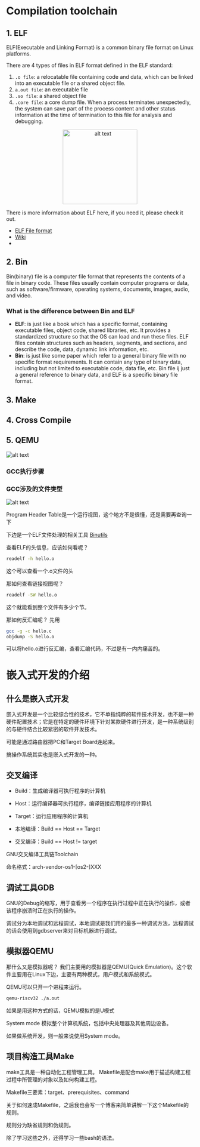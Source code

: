 # Compilation toolchain
## 1. ELF
ELF(Executable and Linking Format) is a common binary file format on Linux platforms.

There are 4 types of files in ELF format defined in the ELF standard:
1. `.o file`: a relocatable file containing code and data, which can be linked into an executable file or a shared object file.
2. `a.out file`: an executable file
3. `.so file`: a shared object file
4. `.core file`: a core dump file. When a process terminates unexpectedly, the system can save part of the process content and other status information at the time of termination to this file for analysis and debugging. 

<p align="center">
  <img src="./image/image2_1.png" alt="alt text" width="200" />
</p>



There is more information about ELF here, if you need it, please check it out.
- [ELF File format](https://xinqiu.gitbooks.io/linux-inside-zh/content/Theory/linux-theory-2.html)
- [Wiki](https://en.wikipedia.org/wiki/Executable_and_Linkable_Format)
- 


## 2. Bin
Bin(binary) file is a computer file format that represents the contents of a file in binary code. These files usually contain computer programs or data, such as software/firmware, operating systems, documents, images, audio, and video.


### **What is the difference between Bin and ELF**
- **ELF**: is just like a book which has a specific format, containing executable files, object code, shared libraries, etc. It provides a standardized structure so that the OS can load and run these files. ELF files contain structures such as headers, segments, and sections, and describe the code, data, dynamic link information, etc. 
- **Bin**: is just like some paper which refer to a general binary file with no specific format requirements. It can contain any type of binary data, including but not limited to executable code, data file, etc. Bin file ij just a general reference to binary data, and ELF is a specific binary file format. 

## 3. Make




## 4. Cross Compile




## 5. QEMU












![alt text](image/image1.png)


### GCC执行步骤


### GCC涉及的文件类型



![alt text](image/image2.png)

Program Header Table是一个运行视图，这个地方不是很懂，还是需要再查询一下


下边是一个ELF文件处理的相关工具
[Binutils](https://www.gnu.org/software/binutils)


查看ELF的头信息，应该如何看呢？
```bash
readelf -h hello.o
```

这个可以查看一个.o文件的头

那如何查看链接视图呢？
```bash
readelf -SW hello.o
```
这个就能看到整个文件有多少个节。


那如何反汇编呢？
先用
```bash
gcc -g -c hello.c 
objdump -S hello.o
```
可以将hello.o进行反汇编，查看汇编代码，不过是有一内内痛苦的。



# 嵌入式开发的介绍
## 什么是嵌入式开发
嵌入式开发是一个比较综合性的技术，它不单指纯粹的软件技术开发，也不是一种硬件配置技术；它是在特定的硬件环境下针对某款硬件进行开发，是一种系统级别的与硬件结合比较紧密的软件开发技术。

可能是通过路由器把PC和Target Board连起来。

搞操作系统其实也是嵌入式开发的一种。


## 交叉编译
- Build：生成编译器可执行程序的计算机
- Host：运行编译器可执行程序，编译链接应用程序的计算机
- Target：运行应用程序的计算机


- 本地编译：Build == Host == Target
- 交叉编译：Build == Host != target

GNU交叉编译工具链Toolchain

命名格式：arch-vendor-os1-[os2-]XXX 

## 调试工具GDB
GNU的Debug的缩写，用于查看另一个程序在执行过程中正在执行的操作，或者该程序崩溃时正在执行的操作。

调试分为本地调试和远程调试，本地调试是我们用的最多一种调试方法，远程调试的话会使用到gdbserver来对目标机器进行调试。



## 模拟器QEMU
那什么又是模拟器呢？
我们主要用的模拟器是QEMU(Quick Emulation)。这个软件主要用在Linux下边，主要有两种模式，用户模式和系统模式。


QEMU可以只开一个进程来运行。
```bash
qemu-riscv32 ./a.out
```
如果是用这种方式的话，QEMU模拟的是U模式

System mode 模拟整个计算机系统，包括中央处理器及其他周边设备。

如果做系统开发，则一般来说使用System mode。


## 项目构造工具Make
make工具是一种自动化工程管理工具。
Makefile是配合make用于描述构建工程过程中所管理的对象以及如何构建工程。

Makefile三要素：target、prerequisites、command

关于如何速成Makefile，之后我也会写一个博客来简单讲解一下这个Makefile的规则。

规则分为缺省规则和伪规则。



除了学习这些之外，还得学习一些bash的语法。